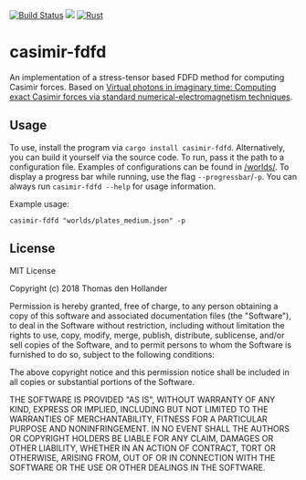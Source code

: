 [![Build Status](https://travis-ci.org/ThomasdenH/casimir-fdfd.svg?branch=master)](https://travis-ci.org/ThomasdenH/casimir-fdfd)
[![](http://meritbadge.herokuapp.com/casimir-fdfd)](https://crates.io/crates/casimir-fdfd)
[![Rust](https://img.shields.io/badge/rust-1.27%2B-blue.svg?maxAge=3600)](https://github.com/rust-lang/regex)

# casimir-fdfd
An implementation of a stress-tensor based FDFD method for computing Casimir forces. Based on [Virtual photons in imaginary time: Computing exact Casimir forces via standard numerical-electromagnetism techniques](https://arxiv.org/abs/0705.3661).

## Usage
To use, install the program via `cargo install casimir-fdfd`. Alternatively, you can build it yourself via the source
code. To run, pass it the path to a configuration file. Examples of configurations can be found in
[/worlds/](https://github.com/ThomasdenH/casimir-fdfd/tree/master/worlds). To display a progress bar while running, use
the flag `--progressbar`/`-p`. You can always run `casimir-fdfd --help` for usage information.

Example usage:

`casimir-fdfd "worlds/plates_medium.json" -p`

## License
MIT License

Copyright (c) 2018 Thomas den Hollander

Permission is hereby granted, free of charge, to any person obtaining a copy
of this software and associated documentation files (the "Software"), to deal
in the Software without restriction, including without limitation the rights
to use, copy, modify, merge, publish, distribute, sublicense, and/or sell
copies of the Software, and to permit persons to whom the Software is
furnished to do so, subject to the following conditions:

The above copyright notice and this permission notice shall be included in all
copies or substantial portions of the Software.

THE SOFTWARE IS PROVIDED "AS IS", WITHOUT WARRANTY OF ANY KIND, EXPRESS OR
IMPLIED, INCLUDING BUT NOT LIMITED TO THE WARRANTIES OF MERCHANTABILITY,
FITNESS FOR A PARTICULAR PURPOSE AND NONINFRINGEMENT. IN NO EVENT SHALL THE
AUTHORS OR COPYRIGHT HOLDERS BE LIABLE FOR ANY CLAIM, DAMAGES OR OTHER
LIABILITY, WHETHER IN AN ACTION OF CONTRACT, TORT OR OTHERWISE, ARISING FROM,
OUT OF OR IN CONNECTION WITH THE SOFTWARE OR THE USE OR OTHER DEALINGS IN THE
SOFTWARE.
